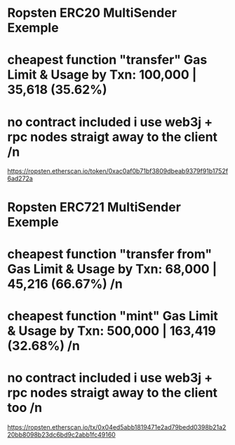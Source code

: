 # Ropsten ERC20 MultiSender Exemple
# cheapest function "transfer" Gas Limit & Usage by Txn: 100,000 | 35,618 (35.62%) 
# no contract included i use web3j + rpc nodes straigt away to the client /n
https://ropsten.etherscan.io/token/0xac0af0b71bf3809dbeab9379f91b1752f6ad272a

# Ropsten ERC721 MultiSender Exemple
# cheapest function "transfer from" Gas Limit & Usage by Txn: 68,000 | 45,216 (66.67%) /n
# cheapest function "mint" Gas Limit & Usage by Txn: 500,000 | 163,419 (32.68%) /n
# no contract included i use web3j + rpc nodes straigt away to the client too /n
https://ropsten.etherscan.io/tx/0x04ed5abb1819471e2ad79bedd0398b21a220bb8098b23dc6bd9c2abb1fc49160
